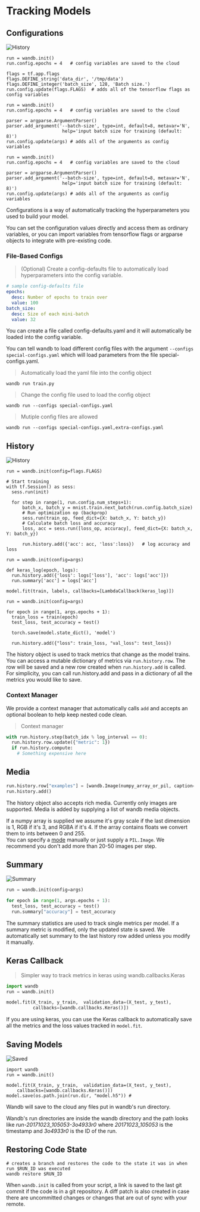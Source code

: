 # Tracking Models
## Configurations

![History](configuration.png)

```python--tensorflow
run = wandb.init()
run.config.epochs = 4   # config variables are saved to the cloud

flags = tf.app.flags
flags.DEFINE_string('data_dir', '/tmp/data')
flags.DEFINE_integer('batch_size', 128, 'Batch size.')
run.config.update(flags.FLAGS)  # adds all of the tensorflow flags as config variables
```

```python--keras
run = wandb.init()
run.config.epochs = 4   # config variables are saved to the cloud

parser = argparse.ArgumentParser()
parser.add_argument('--batch-size', type=int, default=8, metavar='N',
                     help='input batch size for training (default: 8)')
run.config.update(args) # adds all of the arguments as config variables
```

```python--pytorch
run = wandb.init()
run.config.epochs = 4   # config variables are saved to the cloud

parser = argparse.ArgumentParser()
parser.add_argument('--batch-size', type=int, default=8, metavar='N',
                     help='input batch size for training (default: 8)')
run.config.update(args) # adds all of the arguments as config variables
```

Configurations is a way of automatically tracking the hyperparameters you used
to build your model.

You can set the configuration values directly and access them as ordinary variables, or
you can import variables from tensorflow flags or argparse objects to integrate
with pre-existing code.

### File-Based Configs

> (Optional) Create a config-defaults file to automatically load hyperparameters
> into the config variable.

```yaml
# sample config-defaults file
epochs:
  desc: Number of epochs to train over
  value: 100
batch_size:
  desc: Size of each mini-batch
  value: 32
```

You can create a file called config-defaults.yaml and it will automatically
be loaded into the config variable.

You can tell wandb to load different config files with the argument `--configs special-configs.yaml` which will load parameters from the file special-configs.yaml.

> Automatically load the yaml file into the config object

```shell
wandb run train.py
```

> Change the config file used to load the config object

```shell
wandb run --configs special-configs.yaml
```

> Mutiple config files are allowed

```shell
wandb run --configs special-configs.yaml,extra-configs.yaml
```

## History
![History](history.png)

```python--tensorflow
run = wandb.init(config=flags.FLAGS)

# Start training
with tf.Session() as sess:
  sess.run(init)

  for step in range(1, run.config.num_steps+1):
      batch_x, batch_y = mnist.train.next_batch(run.config.batch_size)
      # Run optimization op (backprop)
      sess.run(train_op, feed_dict={X: batch_x, Y: batch_y})
      # Calculate batch loss and accuracy
      loss, acc = sess.run([loss_op, accuracy], feed_dict={X: batch_x, Y: batch_y})

      run.history.add({'acc': acc, 'loss':loss})   # log accuracy and loss
```

```python--keras
run = wandb.init(config=args)

def keras_log(epoch, logs):
  run.history.add({'loss': logs['loss'], 'acc': logs['acc']})
  run.summary['acc'] = logs['acc']

model.fit(train, labels, callbacks=[LambdaCallback(keras_log)])
```

```python--pytorch
run = wandb.init(config=args)

for epoch in range(1, args.epochs + 1):
  train_loss = train(epoch)
  test_loss, test_accuracy = test()

  torch.save(model.state_dict(), 'model')

  run.history.add({"loss": train_loss, "val_loss": test_loss})
```

The history object is used to track metrics that change as the model trains.  You can access 
a mutable dictionary of metrics via `run.history.row`.  The row will be saved and a new row created when 
`run.history.add` is called.  For simplicity, you can call run.history.add and pass in a dictionary of all the metrics you would like to save.

### Context Manager

We provide a context manager that automatically calls `add`
and accepts an optional boolean to help keep nested code clean.

> Context manager

```python
with run.history.step(batch_idx % log_interval == 0):
  run.history.row.update({"metric": 1})
  if run.history.compute:
    # Something expensive here
```

## Media

```python
run.history.row["examples"] = [wandb.Image(numpy_array_or_pil, caption="Label")]
run.history.add()
```

The history object also accepts rich media.  Currently only images are supported.  Media is added
by supplying a list of wandb media objects.


If a numpy array is supplied we assume it's gray scale if the last dimension is 1, RGB if it's 3, 
and RGBA if it's 4.  If the array contains floats we convert them to ints between 0 and 255.  
You can specify a [mode](https://pillow.readthedocs.io/en/3.1.x/handbook/concepts.html#concept-modes) 
manually or just supply a `PIL.Image`.  We recommend you don't add more than 20-50 images per step.


## Summary

![Summary](summary.png)

```python
run = wandb.init(config=args)

for epoch in range(1, args.epochs + 1):
  test_loss, test_accuracy = test()
  run.summary["accuracy"] = test_accuracy
```

The summary statistics are used to track single metrics per model.  If a summary
metric is modified, only the updated state is saved.  We automatically set summary to the last
history row added unless you modify it manually.

## Keras Callback

> Simpler way to track metrics in keras using wandb.callbacks.Keras

```python
import wandb
run = wandb.init()

model.fit(X_train, y_train,  validation_data=(X_test, y_test),
          callbacks=[wandb.callbacks.Keras()])
```

If you are using keras, you can use the Keras callback to automatically save
all the metrics and the loss values tracked in `model.fit`.

## Saving Models

![Saved](saved.png)

```python--keras
import wandb
run = wandb.init()

model.fit(X_train, y_train,  validation_data=(X_test, y_test),
    callbacks=[wandb.callbacks.Keras()])
model.save(os.path.join(run.dir, "model.h5")) #
```

Wandb will save to the cloud any files put in wandb's run directory.

Wandb's run directories are inside the wandb directory and the path looks like _run-20171023_105053-3o4933r0_ where _20171023_105053_ is the timestamp and _3o4933r0_ is the ID of the run.

## Restoring Code State

```
# creates a branch and restores the code to the state it was in when run $RUN_ID was executed
wandb restore $RUN_ID
```

When `wandb.init` is called from your script, a link is saved to the last git commit if the code
is in a git repository.  A diff patch is also created in case there are uncommitted changes or changes
that are out of sync with your remote.


